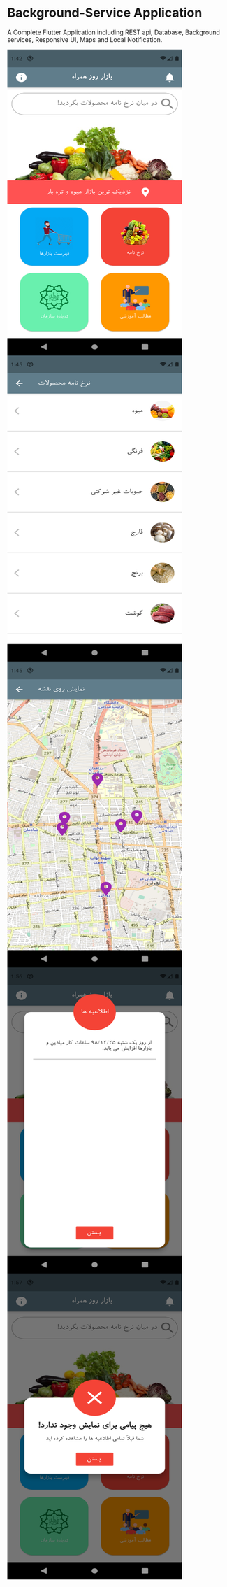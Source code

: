 # Background-Service Application
A Complete Flutter Application including REST api, Database, Background services, Responsive UI, Maps and Local Notification.

<a href="url"><img src="https://github.com/alifarahani1998/Background-Service-Application/blob/master/assets/images/Screenshot_1632042756.png" align="left" height="700" width="400" ></a>

<a href="url"><img src="https://github.com/alifarahani1998/Background-Service-Application/blob/master/assets/images/Screenshot_1632042929.png" align="left" height="700" width="400" ></a>

<a href="url"><img src="https://github.com/alifarahani1998/Background-Service-Application/blob/master/assets/images/Screenshot_1632042918.png" align="left" height="700" width="400" ></a>

<a href="url"><img src="https://github.com/alifarahani1998/Background-Service-Application/blob/master/assets/images/Screenshot_1632043606.png" align="left" height="700" width="400" ></a>

<a href="url"><img src="https://github.com/alifarahani1998/Background-Service-Application/blob/master/assets/images/Screenshot_1632043648.png" align="left" height="700" width="400" ></a>

<!-- 
![alt text](https://github.com/alifarahani1998/Background-Service-Application/blob/master/assets/images/Screenshot_1632042756.png)

![alt text](https://github.com/alifarahani1998/Background-Service-Application/blob/master/assets/images/Screenshot_1632042929.png)

![alt text](https://github.com/alifarahani1998/Background-Service-Application/blob/master/assets/images/Screenshot_1632042918.png)

![alt text](https://github.com/alifarahani1998/Background-Service-Application/blob/master/assets/images/Screenshot_1632043606.png)

![alt text](https://github.com/alifarahani1998/Background-Service-Application/blob/master/assets/images/Screenshot_1632043648.png) -->


